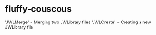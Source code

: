 # fluffy-couscous

'JWLMerge' = Merging two JWLibrary files
'JWLCreate' = Creating a new JWLibrary file

